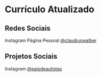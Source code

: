 # Currículo Atualizado

## Redes Sociais
Instagram Página Pessoal [@claudiuswalber](https://www.instagram.com/claudiuswalber/)

## Projetos Sociais
Instagram [@paisdeautistas](https://www.instagram.com/paisdeautistas/)
